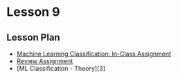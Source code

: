 # Lesson 9

## Lesson Plan

- [Machine Learning Classification: In-Class Assignment][1]
- [Review Assignment][2]
- [ML Classification - Theory][3]



[1]: ../notebooks/kobe.ipynb
[2]: ../notebooks/kobe.ipynb
[4]: ../notebooks/logistic-regression.ipynb
